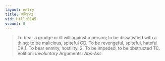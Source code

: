 ```yaml
---
layout: entry
title: འཁོན་√2
vid: Hill:0145
vcount: 0
---
```

> To bear a grudge or ill will against a person; to be dissatisfied with a thing; to be malicious, spiteful CD\. To be revengeful, spiteful, hateful DK\.1\. To bear enmity, hostility\. 2\. To be impeded, to be obstructed TC\.
> Volition: _Involuntary_
> Arguments: _Abs-Ass_


